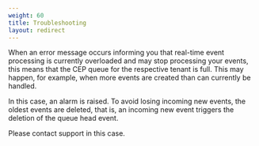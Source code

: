 ```yaml
---
weight: 60
title: Troubleshooting
layout: redirect
---
```


When an error message occurs informing you that real-time event processing is currently overloaded and may stop processing your events, this means that the CEP queue for the respective tenant is full. This may happen, for example, when more events are created than can currently be handled.

In this case, an alarm is raised. To avoid losing incoming new events, the oldest events are deleted, that is, an incoming new event triggers the deletion of the queue head event.

Please contact support in this case.



